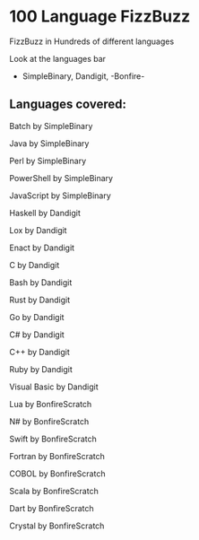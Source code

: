 # 100 Language FizzBuzz
<p class="center">FizzBuzz in Hundreds of different languages</p>

Look at the languages bar

- SimpleBinary, Dandigit, -Bonfire-

## Languages covered:

Batch by SimpleBinary

Java by SimpleBinary

Perl by SimpleBinary

PowerShell by SimpleBinary

JavaScript by SimpleBinary

Haskell by Dandigit

Lox by Dandigit

Enact by Dandigit

C by Dandigit

Bash by Dandigit

Rust by Dandigit

Go by Dandigit

C# by Dandigit

C++ by Dandigit

Ruby by Dandigit

Visual Basic by Dandigit

Lua by BonfireScratch

N# by BonfireScratch

Swift by BonfireScratch

Fortran by BonfireScratch

COBOL by BonfireScratch

Scala by BonfireScratch

Dart by BonfireScratch

Crystal by BonfireScratch
